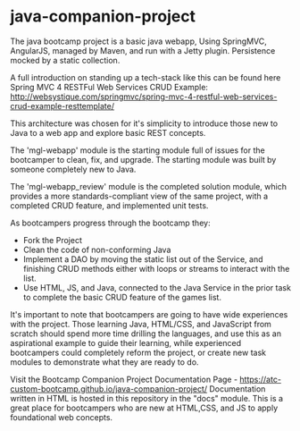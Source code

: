 # java-companion-project

The java bootcamp project is a basic java webapp,  Using SpringMVC, AngularJS, managed by Maven, and run with a Jetty plugin. Persistence mocked by a static collection.

A full introduction on standing up a tech-stack like this can be found here Spring MVC 4 RESTFul Web Services CRUD Example:  http://websystique.com/springmvc/spring-mvc-4-restful-web-services-crud-example-resttemplate/


This architecture was chosen for it's simplicity to introduce those new to Java to a web app and explore basic REST concepts. 

The 'mgl-webapp' module is the starting module full of issues for the bootcamper to clean, fix, and upgrade. The starting module was built by someone completely new to Java. 

The 'mgl-webapp_review' module is the completed solution module, which provides a more standards-compliant view of the same project, with a completed CRUD feature, and implemented unit tests. 

As bootcampers progress through the bootcamp they:
* Fork the Project
* Clean the code of non-conforming Java
* Implement a DAO by moving the static list out of the Service, and finishing CRUD methods either with loops or streams to interact with the list. 
* Use HTML, JS, and Java, connected to the Java Service in the prior task to complete the basic CRUD feature of the games list. 

It's important to note that bootcampers are going to have wide experiences with the project. Those learning Java, HTML/CSS, and JavaScript from scratch should spend more time drilling the languages, and use this as an aspirational example to guide their learning, while experienced bootcampers could completely reform the project, or create new task modules to demonstrate what they are ready to do.  

Visit the Bootcamp Companion Project Documentation Page - https://atc-custom-bootcamp.github.io/java-companion-project/
Documentation written in HTML is hosted in this repository in the "docs" module. This is a great place for bootcampers who are new at HTML,CSS, and JS to apply foundational web concepts. 
